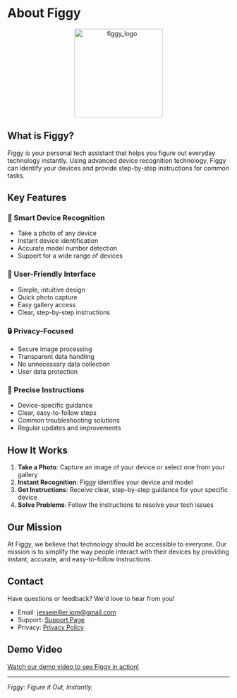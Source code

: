 # About Figgy

<div align="center">
<img src="https://jessemillerjom.github.io/figgy-privacy-policy/adaptive-icon.png" alt="figgy_logo" width="200"/>
</div>

## What is Figgy?

Figgy is your personal tech assistant that helps you figure out everyday technology instantly. Using advanced device recognition technology, Figgy can identify your devices and provide step-by-step instructions for common tasks.

## Key Features

### 📸 Smart Device Recognition
- Take a photo of any device
- Instant device identification
- Accurate model number detection
- Support for a wide range of devices

### 📱 User-Friendly Interface
- Simple, intuitive design
- Quick photo capture
- Easy gallery access
- Clear, step-by-step instructions

### 🔒 Privacy-Focused
- Secure image processing
- Transparent data handling
- No unnecessary data collection
- User data protection

### 🎯 Precise Instructions
- Device-specific guidance
- Clear, easy-to-follow steps
- Common troubleshooting solutions
- Regular updates and improvements

## How It Works

1. **Take a Photo**: Capture an image of your device or select one from your gallery
2. **Instant Recognition**: Figgy identifies your device and model
3. **Get Instructions**: Receive clear, step-by-step guidance for your specific device
4. **Solve Problems**: Follow the instructions to resolve your tech issues

## Our Mission

At Figgy, we believe that technology should be accessible to everyone. Our mission is to simplify the way people interact with their devices by providing instant, accurate, and easy-to-follow instructions.

## Contact

Have questions or feedback? We'd love to hear from you!

- Email: [jessemiller.jom@gmail.com](mailto:jessemiller.jom@gmail.com)
- Support: [Support Page](support.md)
- Privacy: [Privacy Policy](privacy-policy.md)

## Demo Video

[Watch our demo video to see Figgy in action!](https://vimeo.com/1093283859?share=copy)

---

*Figgy: Figure it Out, Instantly.* 

